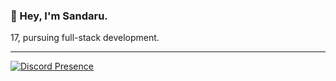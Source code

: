 ### __👋 Hey, I'm Sandaru.__ 
17, pursuing full-stack development.

---

[![Discord Presence](https://lanyard-profile-readme.vercel.app/api/468009964263178262?theme=dark)](https://discord.com/users/468009964263178262)
